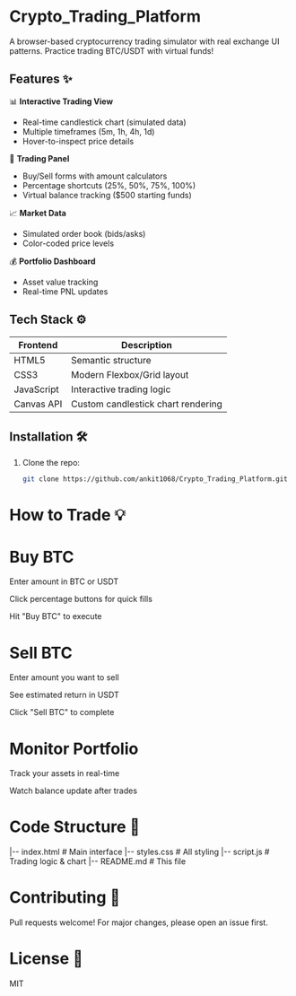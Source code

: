 # Crypto_Trading_Platform
A browser-based cryptocurrency trading simulator with real exchange UI patterns. Practice trading BTC/USDT with virtual funds!

## Features ✨

📊 **Interactive Trading View**
- Real-time candlestick chart (simulated data)
- Multiple timeframes (5m, 1h, 4h, 1d)
- Hover-to-inspect price details

💸 **Trading Panel**
- Buy/Sell forms with amount calculators
- Percentage shortcuts (25%, 50%, 75%, 100%)
- Virtual balance tracking ($500 starting funds)

📈 **Market Data**
- Simulated order book (bids/asks)
- Color-coded price levels

💰 **Portfolio Dashboard**
- Asset value tracking
- Real-time PNL updates

## Tech Stack ⚙️

| Frontend       | Description                          |
|----------------|--------------------------------------|
| HTML5          | Semantic structure                   |
| CSS3           | Modern Flexbox/Grid layout           |
| JavaScript     | Interactive trading logic            |
| Canvas API     | Custom candlestick chart rendering   |

## Installation 🛠️

1. Clone the repo:
   ```bash
   git clone https://github.com/ankit1068/Crypto_Trading_Platform.git


# How to Trade 💡
# Buy BTC

Enter amount in BTC or USDT

Click percentage buttons for quick fills

Hit "Buy BTC" to execute

# Sell BTC

Enter amount you want to sell

See estimated return in USDT

Click "Sell BTC" to complete

# Monitor Portfolio

Track your assets in real-time

Watch balance update after trades

# Code Structure 📂

|-- index.html          # Main interface
|-- styles.css          # All styling
|-- script.js           # Trading logic & chart
|-- README.md           # This file

# Contributing 🤝
Pull requests welcome! For major changes, please open an issue first.

# License 📜
MIT

